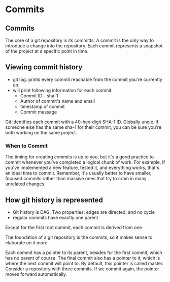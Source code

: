 # Commits

## Commits

The core of a git repository is its committs. A commit is the only way to introduce a change into the repository. Each commit represents a snapshot of the project at a specific point in time.&#x20;

## Viewing commit history

* git log. prints every commit reachable from the commit you're currently on.
* will print following information for each commit:&#x20;
  * Commit ID - sha-1
  * Author of commit's name and email
  * timestamp of commit
  * Commit message

Git identifies each commit with a 40-hex-digit SHA-1 ID. Globally unqie. if someone else has the same sha-1 for their commit, you can be sure you're both working on the same project.&#x20;

### **When to Commit**

The timing for creating commits is up to you, but it's a good practice to commit whenever you've completed a logical chunk of work. For example, if you've implemented a new feature, tested it, and everything works, that's an ideal time to commit. Remember, it's usually better to have smaller, focused commits rather than massive ones that try to cram in many unrelated changes.

## How git history is represented

* Git history is DAG, Two properties: edges are directed, and no cycle
* regular commits have exactly one parent

Except for the first root commit, each commit is derived from one

The foundation of a git repository is the commits, so it makes sense to elaborate on it more.

Each commit has a pointer to its parent, besides for the first commit, which has no parent of course. The final commit also has a pointer to it, which is where the next commit will point to. By default, this pointer is called master. Consider a repository with three commits. If we commit again, the pointer moves forward automatically.&#x20;
